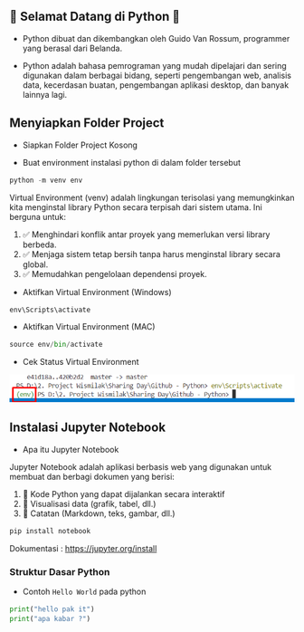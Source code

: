 ## 👋 Selamat Datang di Python 👋
- Python dibuat dan dikembangkan oleh Guido Van Rossum, programmer yang berasal dari Belanda.

- Python adalah bahasa pemrograman yang mudah dipelajari dan sering digunakan dalam berbagai bidang, seperti pengembangan web, analisis data, kecerdasan buatan, pengembangan aplikasi desktop, dan banyak lainnya lagi.

## Menyiapkan Folder Project
- Siapkan Folder Project Kosong

- Buat environment instalasi python di dalam folder tersebut

```python
python -m venv env
```

Virtual Environment (venv) adalah lingkungan terisolasi yang memungkinkan kita menginstal library Python secara terpisah dari sistem utama. Ini berguna untuk:
1. ✅ Menghindari konflik antar proyek yang memerlukan versi library berbeda.
2. ✅ Menjaga sistem tetap bersih tanpa harus menginstal library secara global.
3. ✅ Memudahkan pengelolaan dependensi proyek.

- Aktifkan Virtual Environment (Windows)
```python
env\Scripts\activate
```
- Aktifkan Virtual Environment (MAC)
```python
source env/bin/activate
```
- Cek Status Virtual Environment

![alt text](image-1.png)

## Instalasi Jupyter Notebook
- Apa itu Jupyter Notebook

Jupyter Notebook adalah aplikasi berbasis web yang digunakan untuk membuat dan berbagi dokumen yang berisi:
1. 📌 Kode Python yang dapat dijalankan secara interaktif
2. 📌 Visualisasi data (grafik, tabel, dll.)
3. 📌 Catatan (Markdown, teks, gambar, dll.)

```python
pip install notebook
```

Dokumentasi : https://jupyter.org/install

<!-- <img src="image.png" width="300"> -->

### Struktur Dasar Python

- Contoh `Hello World` pada python

```python
print("hello pak it")
print("apa kabar ?")
```

###